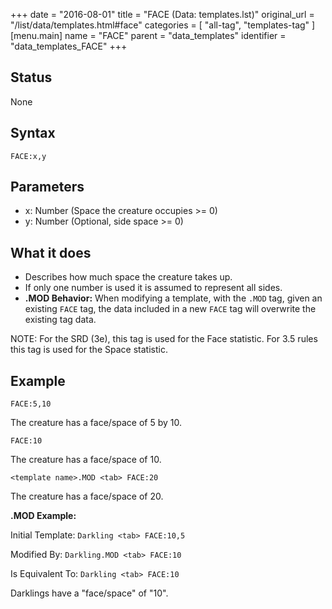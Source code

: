 +++
date = "2016-08-01"
title = "FACE (Data: templates.lst)"
original_url = "/list/data/templates.html#face"
categories = [ "all-tag", "templates-tag" ]
[menu.main]
    name = "FACE"
    parent = "data_templates"
    identifier = "data_templates_FACE"
+++

## Status

None

## Syntax

`FACE:x,y`

## Parameters

-   x: Number (Space the creature occupies &gt;= 0)
-   y: Number (Optional, side space &gt;= 0)



What it does
------------

-   Describes how much space the creature takes up.
-   If only one number is used it is assumed to represent all sides.
-   **.MOD Behavior:** When modifying a template, with the `.MOD` tag,
    given an existing `FACE` tag, the data included in a new `FACE` tag
    will overwrite the existing tag data.

NOTE: For the SRD (3e), this tag is used for the Face statistic. For 3.5
rules this tag is used for the Space statistic.

Example
-------

`FACE:5,10`

The creature has a face/space of 5 by 10.

`FACE:10`

The creature has a face/space of 10.

`<template name>.MOD <tab> FACE:20`

The creature has a face/space of 20.

**.MOD Example:**

Initial Template: `Darkling <tab> FACE:10,5`

Modified By: `Darkling.MOD <tab> FACE:10`

Is Equivalent To: `Darkling <tab> FACE:10`

Darklings have a "face/space" of "10".


